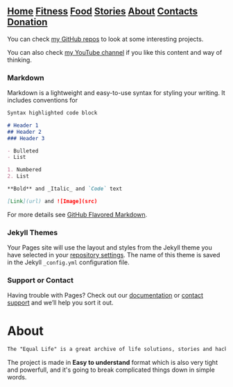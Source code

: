 ## [Home](https://github.com/degustatormind)  [Fitness](https://github.com/degustatormind)  [Food](https://github.com/degustatormind)  [Stories](https://github.com/degustatormind)  [About](https://github.com/degustatormind)  [Contacts](https://github.com/degustatormind)  [Donation](https://github.com/degustatormind)

You can check [my GitHub repos](https://github.com/degustatormind) to look at some interesting projects.

You can also check [my YouTube channel](https://www.youtube.com/channel/UCWkmgaOcga0KJz6yNxhFhyA) if you like this content and way of thinking.

### Markdown

Markdown is a lightweight and easy-to-use syntax for styling your writing. It includes conventions for

```markdown
Syntax highlighted code block

# Header 1
## Header 2
### Header 3

- Bulleted
- List

1. Numbered
2. List

**Bold** and _Italic_ and `Code` text

[Link](url) and ![Image](src)
```

For more details see [GitHub Flavored Markdown](https://guides.github.com/features/mastering-markdown/).

### Jekyll Themes

Your Pages site will use the layout and styles from the Jekyll theme you have selected in your [repository settings](https://github.com/degustatormind/eQual-Life/settings). The name of this theme is saved in the Jekyll `_config.yml` configuration file.

### Support or Contact

Having trouble with Pages? Check out our [documentation](https://help.github.com/categories/github-pages-basics/) or [contact support](https://github.com/contact) and we’ll help you sort it out.

# About
```markdown
The "Equal Life" is a great archive of life solutions, stories and hacks, that has been collected in a single GitHub Page to serve as a guide for every individual in his life journey.
```
The project is made in **Easy to understand** format which is also very tight and powerfull, and it's going to break complicated things down in simple words.
